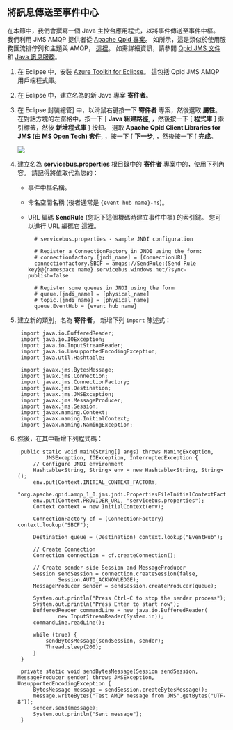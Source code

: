 ## 將訊息傳送至事件中心

在本節中，我們會撰寫一個 Java 主控台應用程式，以將事件傳送至事件中樞。 我們利用 JMS AMQP 提供者從 [Apache Qpid 專案](http://qpid.apache.org/)。 如所示，這是類似於使用服務匯流排佇列和主題與 AMQP， [這裡](../service-bus/service-bus-java-how-to-use-jms-api-amqp.md)。 如需詳細資訊，請參閱 [Qpid JMS 文件](http://qpid.apache.org/releases/qpid-0.30/programming/book/QpidJMS.html) 和 [Java 訊息服務](http://www.oracle.com/technetwork/java/jms/index.html)。

1. 在 Eclipse 中，安裝 [Azure Toolkit for Eclipse](https://msdn.microsoft.com/library/azure/hh690946.aspx)。 這包括 Qpid JMS AMQP 用戶端程式庫。

2. 在 Eclipse 中，建立名為的新 Java 專案 **寄件者**。

3. 在 Eclipse 封裝總管] 中，以滑鼠右鍵按一下 **寄件者** 專案，然後選取 **屬性**。 在對話方塊的左窗格中，按一下 [ **Java 組建路徑**, ，然後按一下 [ **程式庫** ] 索引標籤，然後 **新增程式庫** ] 按鈕。 選取 **Apache Qpid Client Libraries for JMS (由 MS Open Tech) 套件**, ，按一下 [ **下一步**, ，然後按一下 [ **完成**。

    ![][8]

4. 建立名為 **servicebus.properties** 根目錄中的 **寄件者** 專案中的，使用下列內容。 請記得將值取代為您的：
    - 事件中樞名稱。
    - 命名空間名稱 (後者通常是 `{event hub name}-ns`)。
    - URL 編碼 **SendRule** (您記下這個機碼時建立事件中樞) 的索引鍵。 您可以進行 URL 編碼它 [這裡](http://www.w3schools.com/tags/ref_urlencode.asp)。

            # servicebus.properties - sample JNDI configuration

            # Register a ConnectionFactory in JNDI using the form:
            # connectionfactory.[jndi_name] = [ConnectionURL]
            connectionfactory.SBCF = amqps://SendRule:{Send Rule key}@{namespace name}.servicebus.windows.net/?sync-publish=false

            # Register some queues in JNDI using the form
            # queue.[jndi_name] = [physical_name]
            # topic.[jndi_name] = [physical_name]
            queue.EventHub = {event hub name}

5. 建立新的類別，名為 **寄件者**。 新增下列 `import` 陳述式：

        import java.io.BufferedReader;
        import java.io.IOException;
        import java.io.InputStreamReader;
        import java.io.UnsupportedEncodingException;
        import java.util.Hashtable;

        import javax.jms.BytesMessage;
        import javax.jms.Connection;
        import javax.jms.ConnectionFactory;
        import javax.jms.Destination;
        import javax.jms.JMSException;
        import javax.jms.MessageProducer;
        import javax.jms.Session;
        import javax.naming.Context;
        import javax.naming.InitialContext;
        import javax.naming.NamingException;

6. 然後，在其中新增下列程式碼：

        public static void main(String[] args) throws NamingException,
                JMSException, IOException, InterruptedException {
            // Configure JNDI environment
            Hashtable<String, String> env = new Hashtable<String, String>();
            env.put(Context.INITIAL_CONTEXT_FACTORY,
                    "org.apache.qpid.amqp_1_0.jms.jndi.PropertiesFileInitialContextFactory");
            env.put(Context.PROVIDER_URL, "servicebus.properties");
            Context context = new InitialContext(env);

            ConnectionFactory cf = (ConnectionFactory) context.lookup("SBCF");

            Destination queue = (Destination) context.lookup("EventHub");

            // Create Connection
            Connection connection = cf.createConnection();

            // Create sender-side Session and MessageProducer
            Session sendSession = connection.createSession(false,
                    Session.AUTO_ACKNOWLEDGE);
            MessageProducer sender = sendSession.createProducer(queue);

            System.out.println("Press Ctrl-C to stop the sender process");
            System.out.println("Press Enter to start now");
            BufferedReader commandLine = new java.io.BufferedReader(
                    new InputStreamReader(System.in));
            commandLine.readLine();

            while (true) {
                sendBytesMessage(sendSession, sender);
                Thread.sleep(200);
            }
        }

        private static void sendBytesMessage(Session sendSession, MessageProducer sender) throws JMSException, UnsupportedEncodingException {
            BytesMessage message = sendSession.createBytesMessage();
            message.writeBytes("Test AMQP message from JMS".getBytes("UTF-8"));
            sender.send(message);
            System.out.println("Sent message");
        }



<!-- Images -->
[8]: ./media/service-bus-event-hubs-getstarted/create-sender-java1.png

